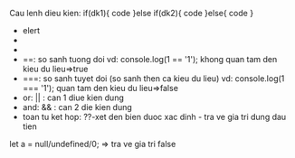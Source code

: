 Cau lenh dieu kien:
if(dk1){
    code
}else if(dk2){
    code
}else{
    code
}
- elert
- 
- 
- ==: so sanh tuong doi
vd: console.log(1 == '1'); khong quan tam den kieu du lieu=>true
- ===: so sanh tuyet doi (so sanh then ca kieu du lieu)
vd: console.log(1 === '1'); quan tam den kieu du lieu=>false
- or: || : can 1 diue kien dung
- and: && : can 2 die kien dung
- toan tu ket hop: 
??-xet den bien duoc xac dinh - tra ve gia tri dung dau tien

let a = null/undefined/0; => tra ve gia tri false


